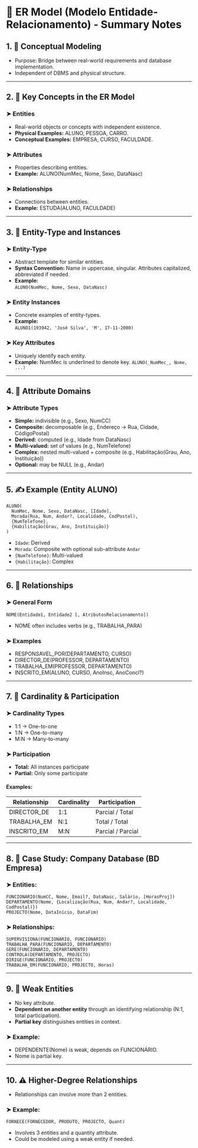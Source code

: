 # 📘 ER Model (Modelo Entidade-Relacionamento) - Summary Notes

## 1. 📐 Conceptual Modeling

- Purpose: Bridge between real-world requirements and database implementation.
- Independent of DBMS and physical structure.

---

## 2. 🧩 Key Concepts in the ER Model

### ➤ Entities
- Real-world objects or concepts with independent existence.
- **Physical Examples:** ALUNO, PESSOA, CARRO.
- **Conceptual Examples:** EMPRESA, CURSO, FACULDADE.

### ➤ Attributes
- Properties describing entities.
- **Example:** ALUNO(NumMec, Nome, Sexo, DataNasc)

### ➤ Relationships
- Connections between entities.
- **Example:** ESTUDA(ALUNO, FACULDADE)

---

## 3. 📄 Entity-Type and Instances

### ➤ Entity-Type
- Abstract template for similar entities.
- **Syntax Convention:** Name in uppercase, singular. Attributes capitalized, abbreviated if needed.
- **Example:**  
  `ALUNO(NumMec, Nome, Sexo, DataNasc)`

### ➤ Entity Instances
- Concrete examples of entity-types.
- **Example:**  
  `ALUNO1(193942, 'José Silva', 'M', 17-11-2000)`

### ➤ Key Attributes
- Uniquely identify each entity.
- **Example:** NumMec is underlined to denote key.
  `ALUNO(_NumMec_, Nome, ...)`

---

## 4. 🧠 Attribute Domains

### ➤ Attribute Types
- **Simple:** indivisible (e.g., Sexo, NumCC)
- **Composite:** decomposable (e.g., Endereço → Rua, Cidade, CódigoPostal)
- **Derived:** computed (e.g., Idade from DataNasc)
- **Multi-valued:** set of values (e.g., NumTelefone)
- **Complex:** nested multi-valued + composite (e.g., Habilitação(Grau, Ano, Instituição))
- **Optional:** may be NULL (e.g., Andar)

---

## 5. ✍️ Example (Entity ALUNO)

```
ALUNO(
  NumMec, Nome, Sexo, DataNasc, [Idade],
  Morada(Rua, Num, Andar?, Localidade, CodPostal),
  {NumTelefone},
  {Habilitação(Grau, Ano, Instituição)}
)
```

- `Idade`: Derived
- `Morada`: Composite with optional sub-attribute `Andar`
- `{NumTelefone}`: Multi-valued
- `{Habilitação}`: Complex

---

## 6. 🔗 Relationships

### ➤ General Form
```
NOME(Entidade1, Entidade2 [, AtributosRelacionamento])
```
- NOME often includes verbs (e.g., TRABALHA_PARA)

### ➤ Examples
- RESPONSAVEL_POR(DEPARTAMENTO, CURSO)
- DIRECTOR_DE(PROFESSOR, DEPARTAMENTO)
- TRABALHA_EM(PROFESSOR, DEPARTAMENTO)
- INSCRITO_EM(ALUNO, CURSO, AnoInsc, AnoConcl?)

---

## 7. 🔢 Cardinality & Participation

### ➤ Cardinality Types
- 1:1 → One-to-one
- 1:N → One-to-many
- M:N → Many-to-many

### ➤ Participation
- **Total:** All instances participate
- **Partial:** Only some participate

#### Examples:
| Relationship        | Cardinality | Participation             |
|---------------------|-------------|----------------------------|
| DIRECTOR_DE         | 1:1         | Parcial / Total           |
| TRABALHA_EM         | N:1         | Total / Total             |
| INSCRITO_EM         | M:N         | Parcial / Parcial         |

---

## 8. 🏢 Case Study: Company Database (BD Empresa)

### ➤ Entities:
```
FUNCIONÁRIO(NumCC, Nome, Email?, DataNasc, Salário, [HorasProj])
DEPARTAMENTO(Nome, {Localização(Rua, Num, Andar?, Localidade, CodPostal)})
PROJECTO(Nome, DataInício, DataFim)
```

### ➤ Relationships:
```
SUPERVISIONA(FUNCIONÁRIO, FUNCIONÁRIO)
TRABALHA_PARA(FUNCIONÁRIO, DEPARTAMENTO)
GERE(FUNCIONÁRIO, DEPARTAMENTO)
CONTROLA(DEPARTAMENTO, PROJECTO)
DIRIGE(FUNCIONÁRIO, PROJECTO)
TRABALHA_EM(FUNCIONÁRIO, PROJECTO, Horas)
```

---

## 9. 🧱 Weak Entities

- No key attribute.
- **Dependent on another entity** through an identifying relationship (N:1, total participation).
- **Partial key** distinguishes entities in context.

### ➤ Example:
- DEPENDENTE(Nome) is weak, depends on FUNCIONÁRIO.
- Nome is partial key.

---

## 10. ⚠️ Higher-Degree Relationships

- Relationships can involve more than 2 entities.

### ➤ Example:
```
FORNECE(FORNECEDOR, PRODUTO, PROJECTO, Quant)
```
- Involves 3 entities and a quantity attribute.
- Could be modeled using a weak entity if needed.
